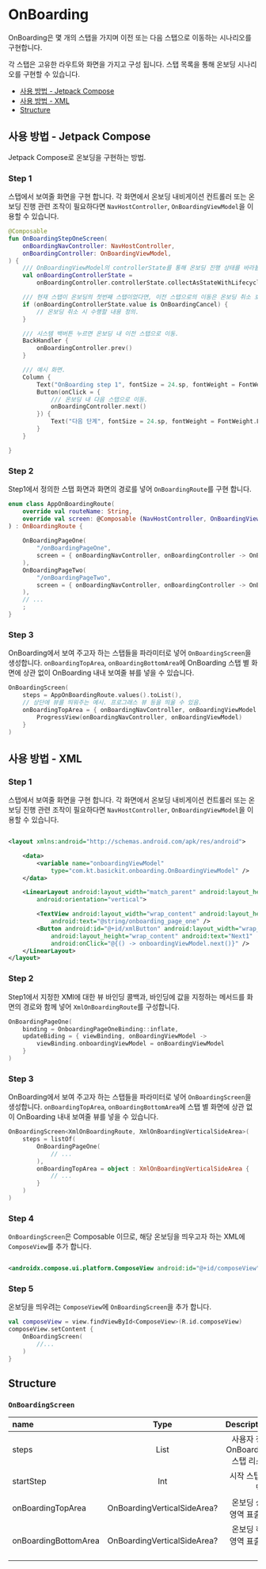 # OnBoarding

OnBoarding은 몇 개의 스탭을 가지며 이전 또는 다음 스탭으로 이동하는 시나리오를 구현합니다.

각 스탭은 고유한 라우트와 화면을 가지고 구성 됩니다.
스탭 목록을 통해 온보딩 시나리오를 구현할 수 있습니다.

- [사용 방법 - Jetpack Compose](#how_to_use_with_compose)
- [사용 방법 - XML](#how_to_use_with_XML)
- [Structure](#structure)

## 사용 방법 - Jetpack Compose

Jetpack Compose로 온보딩을 구현하는 방법.

### Step 1

스탭에서 보여줄 화면을 구현 합니다.
각 화면에서 온보딩 내비게이션 컨트롤러 또는 온보딩 진행 관련 조작이 필요하다면 `NavHostController`, `OnBoardingViewModel`을 이용할 수 있습니다.

```Kotlin
@Composable
fun OnBoardingStepOneScreen(
    onBoardingNavController: NavHostController,
    onBoardingController: OnBoardingViewModel,
) {
    /// OnBoardingViewModel의 controllerState를 통해 온보딩 진행 상태를 바라볼 수 있음.
    val onBoardingControllerState =
        onBoardingController.controllerState.collectAsStateWithLifecycle()

    /// 현재 스탭이 온보딩의 첫번째 스탭이었다면, 이전 스탭으로의 이동은 온보딩 취소 호출.
    if (onBoardingControllerState.value is OnBoardingCancel) {
        // 온보딩 취소 시 수행할 내용 정의.
    }

    /// 시스템 백버튼 누르면 온보딩 내 이전 스탭으로 이동.
    BackHandler {
        onBoardingController.prev()
    }

    /// 예시 화면.
    Column {
        Text("OnBoarding step 1", fontSize = 24.sp, fontWeight = FontWeight.Bold)
        Button(onClick = {
            /// 온보딩 내 다음 스탭으로 이동.
            onBoardingController.next()
        }) {
            Text("다음 단계", fontSize = 24.sp, fontWeight = FontWeight.Bold)
        }
    }

}
```

### Step 2

Step1에서 정의한 스탭 화면과 화면의 경로를 넣어 `OnBoardingRoute`를 구현 합니다.

``` Kotlin
enum class AppOnBoardingRoute(
    override val routeName: String,
    override val screen: @Composable (NavHostController, OnBoardingViewModel) -> Unit,
) : OnBoardingRoute {
    
    OnBoardingPageOne(
        "/onBoardingPageOne",
        screen = { onBoardingNavController, onBoardingController -> OnBoardingStepOneScreen(onBoardingNavController, onBoardingController) },
    ),
    OnBoardingPageTwo(
        "/onBoardingPageTwo",
        screen = { onBoardingNavController, onBoardingController -> OnBoardingStepTwoScreen(onBoardingNavController, onBoardingController) },
    ),
    // ...
    ;
}
```

### Step 3

OnBoarding에서 보여 주고자 하는 스탭들을 파라미터로 넣어 `OnBoardingScreen`을 생성합니다.
`onBoardingTopArea`, `onBoardingBottomArea`에 OnBoarding 스탭 별 화면에 상관 없이 OnBoarding 내내 보여줄 뷰를 넣을 수
있습니다.

```kotlin
OnBoardingScreen(
    steps = AppOnBoardingRoute.values().toList(),
    // 상단에 뷰를 띄워주는 예시. 프로그래스 뷰 등을 띄울 수 있음.
    onBoardingTopArea = { onBoardingNavController, onBoardingViewModel ->
        ProgressView(onBoardingNavController, onBoardingViewModel)
    }
)
```

## 사용 방법 - XML

### Step 1

스탭에서 보여줄 화면을 구현 합니다.
각 화면에서 온보딩 내비게이션 컨트롤러 또는 온보딩 진행 관련 조작이 필요하다면 `NavHostController`, `OnBoardingViewModel`을 이용할 수 있습니다.

```xml

<layout xmlns:android="http://schemas.android.com/apk/res/android">

    <data>
        <variable name="onboardingViewModel"
            type="com.kt.basickit.onboarding.OnBoardingViewModel" />
    </data>

    <LinearLayout android:layout_width="match_parent" android:layout_height="match_parent"
        android:orientation="vertical">

        <TextView android:layout_width="wrap_content" android:layout_height="wrap_content"
            android:text="@string/onboarding_page_one" />
        <Button android:id="@+id/xmlButton" android:layout_width="wrap_content"
            android:layout_height="wrap_content" android:text="Next1"
            android:onClick="@{() -> onboardingViewModel.next()}" />
    </LinearLayout>
</layout>
```

### Step 2

Step1에서 지정한 XMl에 대한 뷰 바인딩 콜백과, 바인딩에 값을 지정하는 메서드를 화면의 경로와 함께 넣어 `XmlOnBoardingRoute`를 구성합니다.

```kotlin
OnBoardingPageOne(
    binding = OnboardingPageOneBinding::inflate,
    updateBiding = { viewBinding, onBoardingViewModel ->
        viewBinding.onboardingViewModel = onBoardingViewModel
    }
)
```

### Step 3

OnBoarding에서 보여 주고자 하는 스탭들을 파라미터로 넣어 `OnBoardingScreen`을 생성합니다.
`onBoardingTopArea`, `onBoardingBottomArea`에 스탭 별 화면에 상관 없이 OnBoarding 내내 보여줄 뷰를 넣을 수
있습니다.

```kotlin
OnBoardingScreen<XmlOnBoardingRoute, XmlOnBoardingVerticalSideArea>(
    steps = listOf(
        OnBoardingPageOne(
            // ...
        ),
        onBoardingTopArea = object : XmlOnBoardingVerticalSideArea {
            // ...
        }
    )
)
```

### Step 4

`OnBoardingScreen`은 Composable 이므로, 해당 온보딩을 띄우고자 하는 XML에 `ComposeView`를 추가 합니다.

```xml

<androidx.compose.ui.platform.ComposeView android:id="@+id/composeView"/>
```

### Step 5

온보딩을 띄우려는 `ComposeView`에 `OnBoardingScreen`을 추가 합니다.

```kotlin
val composeView = view.findViewById<ComposeView>(R.id.composeView)
composeView.setContent {
    OnBoardingScreen(
        //...
    )
}
```

## Structure

### `OnBoardingScreen`

| name | Type | Description |
| :--- | :--: | ----------: |
| steps | List<OnBoardingRoute> | 사용자 정의 OnBoarding 스탭 리스트 |
| startStep | Int | 시작 스탭 인덱스 |
| onBoardingTopArea | OnBoardingVerticalSideArea? | 온보딩 상단 영역 표출 화 |
| onBoardingBottomArea | OnBoardingVerticalSideArea? | 온보딩 하단 영역 표출 화면 |
